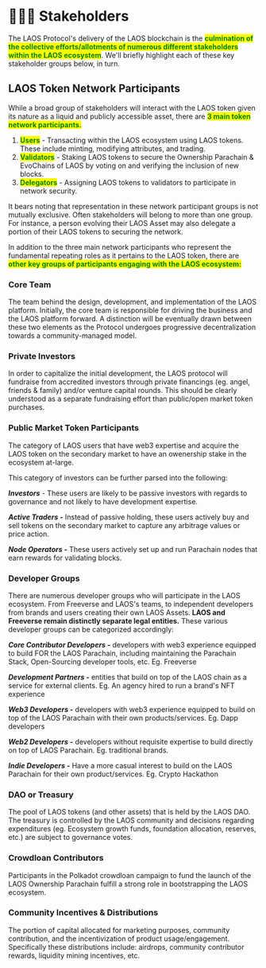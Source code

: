 # 🧑‍🤝‍🧑 Stakeholders

The LAOS Protocol's delivery of the LAOS blockchain is the <mark style="color:green;">**culmination of the collective efforts/allotments of numerous different stakeholders within the LAOS ecosystem**</mark>. We'll briefly highlight each of these key stakeholder groups below, in turn.&#x20;



## LAOS Token Network Participants&#x20;

While a broad group of stakeholders will interact with the LAOS token given its nature as a liquid and publicly accessible asset, there are <mark style="color:green;">**3 main token network participants.**</mark>&#x20;

1. <mark style="color:green;">**Users**</mark> - Transacting within the LAOS ecosystem using LAOS tokens. These include minting, modifying attributes, and trading.
2. <mark style="color:green;">**Validators**</mark> - Staking LAOS tokens to secure the Ownership Parachain & EvoChains of LAOS by voting on and verifying the inclusion of new blocks.
3. <mark style="color:green;">**Delegators**</mark> - Assigning LAOS tokens to validators to participate in network security.&#x20;

It bears noting that representation in these network participant groups is not mutually exclusive. Often stakeholders will belong to more than one group. For instance, a person evolving their LAOS Asset may also delegate a portion of their LAOS tokens to securing the network.&#x20;



In addition to the three main network participants who represent the fundamental repeating roles as it pertains to the LAOS token, there are <mark style="color:green;">**other key groups of participants engaging with the LAOS ecosystem:**</mark>&#x20;

### Core Team&#x20;

The team behind the design, development, and implementation of the LAOS platform. Initially, the core team is responsible for driving the business and the LAOS platform forward. A distinction will be eventually drawn between these two elements as the Protocol undergoes progressive decentralization towards a community-managed model.&#x20;

### Private Investors&#x20;

In order to capitalize the initial development, the LAOS protocol will fundraise from accredited investors through private financings (eg. angel, friends & family) and/or venture capital rounds. This should be clearly understood as a separate fundraising effort than public/open market token purchases.&#x20;

### Public Market Token Participants&#x20;

The category of LAOS users that have web3 expertise and acquire the LAOS token on the secondary market to have an owenership stake in the ecosystem at-large.&#x20;

This category of investors can be further parsed into the following:&#x20;

_**Investors**_ - These users are likely to be passive investors with regards to governance and not likely to have development expertise.&#x20;

_**Active Traders -**_ Instead of passive holding, these users actively buy and sell tokens on the secondary market to capture any arbitrage values or price action.&#x20;

_**Node Operators -**_ These users actively set up and run Parachain nodes that earn rewards for validating blocks.&#x20;

### Developer Groups

There are numerous developer groups who will participate in the LAOS ecosystem. From Freeverse and LAOS's teams, to independent developers from brands and users creating their own LAOS Assets. **LAOS and Freeverse remain distinctly separate legal entities.** These various developer groups can be categorized accordingly:&#x20;

_**Core Contributor Developers -**_ developers with web3 experience equipped to build FOR the LAOS Parachain, including maintaining the Parachain Stack, Open-Sourcing developer tools, etc. Eg. Freeverse&#x20;

_**Development Partners -**_ entities that build on top of the LAOS chain as a service for external clients. Eg. An agency hired to run a brand's NFT experience&#x20;

_**Web3 Developers -**_ developers with web3 experience equipped to build on top of the LAOS Parachain with their own products/services. Eg. Dapp developers&#x20;

_**Web2 Developers -**_ developers without requisite expertise to build directly on top of LAOS Parachain. Eg. traditional brands.&#x20;

_**Indie Developers -**_ Have a more casual interest to build on the LAOS Parachain for their own product/services. Eg. Crypto Hackathon

### DAO or Treasury

The pool of LAOS tokens (and other assets) that is held by the LAOS DAO. The treasury is controlled by the LAOS community and decisions regarding expenditures (eg. Ecosystem growth funds, foundation allocation, reserves, etc.) are subject to governance votes.&#x20;

### Crowdloan Contributors&#x20;

Participants in the Polkadot crowdloan campaign to fund the launch of the LAOS Ownership Parachain fulfill a strong role in bootstrapping the LAOS ecosystem. &#x20;

### Community Incentives & Distributions

The portion of capital allocated for marketing purposes, community contribution, and the incentivization of product usage/engagement. Specifically these distributions include: airdrops, community contributor rewards, liquidity mining incentives, etc.&#x20;
